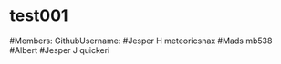 # test001

#Members:	GithubUsername:
#Jesper H	meteoricsnax
#Mads		mb538
#Albert
#Jesper J 	quickeri